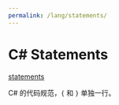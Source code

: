```yaml
---
permalink: /lang/statements/
---
```


# C# Statements

[statements](https://docs.microsoft.com/en-us/dotnet/articles/csharp/tour-of-csharp/statements)

C# 的代码规范，`{` 和 `}` 单独一行。
